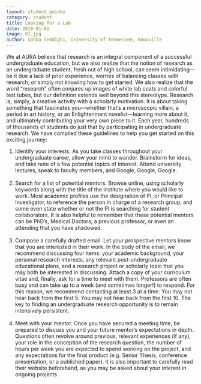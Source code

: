 ```yaml
---
layout: student_guides
category: student
title: Looking for a Lab
date: 2016-01-01
image: 01.jpg
author: Sahba Seddighi, University of Tennessee, Knoxville
---
```

We at AURA believe that research is an integral component of a successful undergraduate education, but we also realize that the notion of research as an undergraduate student, fresh out of high school, can seem intimidating—be it due a lack of prior experience, worries of balancing classes with research, or simply not knowing how to get started. We also realize that the word “research” often conjures up images of white lab coats and colorful test tubes, but our definition extends well beyond this stereotype. Research is, simply, a creative activity with a scholarly motivation. It is about taking something that fascinates you—whether that’s a microscopic villain, a period in art history, or an Enlightenment novelist—learning more about it, and ultimately contributing your very own piece to it.  Each year, hundreds of thousands of students do just that by participating in undergraduate research. We have compiled these guidelines to help you get started on this exciting journey:

<ol class="panel">
<li>Identify your interests. As you take classes throughout your undergraduate career, allow your mind to wander. Brainstorm for ideas, and take note of a few potential topics of interest. Attend university lectures, speak to faculty members, and Google, Google, Google.</li>
<br>
<li>Search for a list of potential mentors.  Browse online, using scholarly keywords along with the title of the institute where you would like to work. Most academic profiles use the designation of PI, or Principal Investigator, to reference the person in charge of a research group, and some even state whether or not the PI is searching for student collaborators. It is also helpful to remember that these potential mentors can be PhD’s, Medical Doctors, a previous professor, or even an attending that you have shadowed.</li>
<br>
<li>Compose a carefully drafted email. Let your prospective mentors know that you are interested in their work. In the body of the email, we recommend discussing four items: your academic background, your personal research interests, any relevant post-undergraduate educational plans, and a research project or scholarly topic that you may both be interested in discussing. Attach a copy of your curriculum vitae and, finally, ask for a time to meet with them. Professors are often busy and can take up to a week (and sometimes longer!) to respond. For this reason, we recommend contacting at least 3 at a time. You may not hear back from the first 5. You may not hear back from the first 10. The key to finding an undergraduate research opportunity is to remain intensively persistent.</li>
<br>
<li>Meet with your mentor. Once you have secured a meeting time, be prepared to discuss you and your future mentor’s expectations in depth. Questions often revolve around previous, relevant experiences (if any), your role in the conception of the research question, the number of hours per week you are expected to spend working on the project, and any expectations for the final product (e.g. Senior Thesis, conference presentation, or a published paper). It is also important to carefully read their website beforehand, as you may be asked about your interest in ongoing projects.</li>
</ol>
